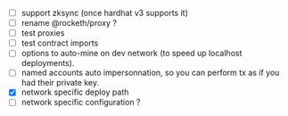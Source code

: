 - [ ] support zksync (once hardhat v3 supports it)
- [ ] rename @rocketh/proxy ?
- [ ] test proxies
- [ ] test contract imports
- [ ] options to auto-mine on dev network (to speed up localhost deployments).
- [ ] named accounts auto impersonnation, so you can perform tx as if you had their private key.
- [x] network specific deploy path
- [ ] network specific configuration ?
